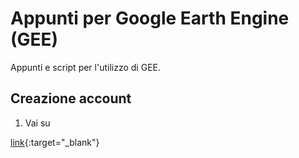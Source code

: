 # Appunti per Google Earth Engine (GEE)
Appunti e script per l'utilizzo di GEE.

## Creazione account
1. Vai su 

[link](http://code.earthengine.google.com/){:target="_blank"}